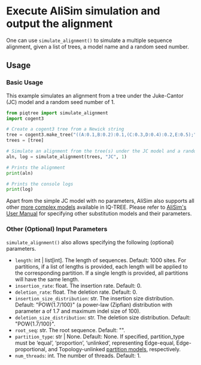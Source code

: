 # Execute AliSim simulation and output the alignment

One can use `simulate_alignment()` to simulate a multiple sequence alignment, given a list of trees, a model name and a random seed number.

## Usage

### Basic Usage

This example simulates an alignment from a tree under the Juke-Cantor (JC) model and a random seed number of 1. 

```python
from piqtree import simulate_alignment
import cogent3

# Create a cogent3 tree from a Newick string
tree = cogent3.make_tree("((A:0.1,B:0.2):0.1,(C:0.3,D:0.4):0.2,E:0.5);")
trees = [tree]

# Simulate an alignment from the tree(s) under the JC model and a random seed number = 1
aln, log = simulate_alignment(trees, "JC", 1)

# Prints the alignment
print(aln)

# Prints the console logs
print(log)
```

Apart from the simple JC model with no parameters, AliSim also supports all other [more complex models](https://iqtree.github.io/doc/Substitution-Models) available in IQ-TREE. Please refer to [AliSim's User Manual](https://iqtree.github.io/doc/AliSim#specifying-model-parameters) for specifying other substitution models and their parameters.

### Other (Optional) Input Parameters

`simulate_alignment()` also allows specifying the following (optional) parameters.

- `length`: int | list[int]. The length of sequences. Default: 1000 sites. For partitions, if a list of lengths is provided, each length will be applied to the corresponding partition. If a single length is provided, all partitions will have the same length. 
- `insertion_rate`: float. The insertion rate. Default: 0.
- `deletion_rate`: float. The deletion rate. Default: 0.
- `insertion_size_distribution`: str. The insertion size distribution. Default: "POW{1.7/100}" (a power-law (Zipfian) distribution with parameter a of 1.7 and maximum indel size of 100).
- `deletion_size_distribution`: str. The deletion size distribution. Default: "POW{1.7/100}".
- `root_seq`: str. The root sequence. Default: "".
- `partition_type`: str | None. Default: None. If specified, partition_type must be ‘equal’, ‘proportion’, ‘unlinked’, representing Edge-equal, Edge-proportional, and Topology-unlinked [partition models](https://iqtree.github.io/doc/AliSim#partition-models), respectively.  
- `num_threads`: int. The number of threads. Default: 1.
